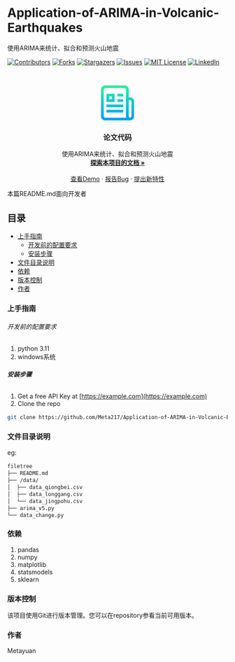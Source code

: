 

# Application-of-ARIMA-in-Volcanic-Earthquakes

使用ARIMA来统计、拟合和预测火山地震

<!-- PROJECT SHIELDS -->

[![Contributors][contributors-shield]][contributors-url]
[![Forks][forks-shield]][forks-url]
[![Stargazers][stars-shield]][stars-url]
[![Issues][issues-shield]][issues-url]
[![MIT License][license-shield]][license-url]
[![LinkedIn][linkedin-shield]][linkedin-url]

<!-- PROJECT LOGO -->
<br />

<p align="center">
  <a href="https://github.com/Meta217/Application-of-ARIMA-in-Volcanic-Earthquakes/">
    <img src="images/logo.png" alt="Logo" width="80" height="80">
  </a>

  <h3 align="center">论文代码</h3>
  <p align="center">
    使用ARIMA来统计、拟合和预测火山地震
    <br />
    <a href="https://github.com/Meta217/Application-of-ARIMA-in-Volcanic-Earthquakes"><strong>探索本项目的文档 »</strong></a>
    <br />
    <br />
    <a href="https://github.com/Meta217/Application-of-ARIMA-in-Volcanic-Earthquakes">查看Demo</a>
    ·
    <a href="https://github.com/Meta217/Application-of-ARIMA-in-Volcanic-Earthquakes/issues">报告Bug</a>
    ·
    <a href="https://github.com/Meta217/Application-of-ARIMA-in-Volcanic-Earthquakes/issues">提出新特性</a>
  </p>

</p>


 本篇README.md面向开发者
 
## 目录

- [上手指南](#上手指南)
  - [开发前的配置要求](#开发前的配置要求)
  - [安装步骤](#安装步骤)
- [文件目录说明](#文件目录说明)
- [依赖](#依赖)
- [版本控制](#版本控制)
- [作者](#作者)

### 上手指南

###### 开发前的配置要求

1. python 3.11
2. windows系统

###### **安装步骤**

1. Get a free API Key at [https://example.com](https://example.com)
2. Clone the repo

```sh
git clone https://github.com/Meta217/Application-of-ARIMA-in-Volcanic-Earthquakes.git
```

### 文件目录说明
eg:

```
filetree 
├── README.md
├── /data/
│  ├── data_qiongbei.csv
│  ├── data_longgang.csv
│  └── data_jingpohu.csv
├── arima_v5.py
└── data_change.py

```

### 依赖

1. pandas
2. numpy
3. matplotlib
4. statsmodels
5. sklearn

### 版本控制

该项目使用Git进行版本管理。您可以在repository参看当前可用版本。

### 作者

Metayuan


<!-- links -->
[your-project-path]:Meta217/Application-of-ARIMA-in-Volcanic-Earthquakes
[contributors-shield]: https://img.shields.io/github/contributors/Meta217/Application-of-ARIMA-in-Volcanic-Earthquakes.svg?style=flat-square
[contributors-url]: https://github.com/Meta217/Application-of-ARIMA-in-Volcanic-Earthquakes/graphs/contributors
[forks-shield]: https://img.shields.io/github/forks/Meta217/Application-of-ARIMA-in-Volcanic-Earthquakes.svg?style=flat-square
[forks-url]: https://github.com/Meta217/Application-of-ARIMA-in-Volcanic-Earthquakes/network/members
[stars-shield]: https://img.shields.io/github/stars/Meta217/Application-of-ARIMA-in-Volcanic-Earthquakes.svg?style=flat-square
[stars-url]: https://github.com/Meta217/Application-of-ARIMA-in-Volcanic-Earthquakes/stargazers
[issues-shield]: https://img.shields.io/github/issues/Meta217/Application-of-ARIMA-in-Volcanic-Earthquakes.svg?style=flat-square
[issues-url]: https://img.shields.io/github/issues/Meta217/Application-of-ARIMA-in-Volcanic-Earthquakes.svg
[license-shield]: https://img.shields.io/github/license/Meta217/Application-of-ARIMA-in-Volcanic-Earthquakes.svg?style=flat-square
[license-url]: https://github.com/Meta217/Application-of-ARIMA-in-Volcanic-Earthquakes/blob/master/LICENSE.txt
[linkedin-shield]: https://img.shields.io/badge/-LinkedIn-black.svg?style=flat-square&logo=linkedin&colorB=555
[linkedin-url]: https://linkedin.com/in/shaojintian




